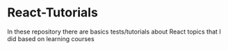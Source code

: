 # React-Tutorials
In these repository there are basics tests/tutorials about React topics that I did based on learning courses
